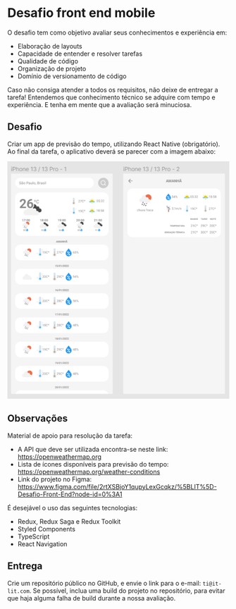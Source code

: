 # Desafio front end mobile

O desafio tem como objetivo avaliar seus conhecimentos e experiência em:
* Elaboração de layouts
* Capacidade de entender e resolver tarefas
* Qualidade de código
* Organização de projeto
* Domínio de versionamento de código

Caso não consiga atender a todos os requisitos, não deixe de entregar a tarefa! Entendemos que conhecimento técnico se adquire com tempo e experiência. E tenha em mente que a avaliação será minuciosa.

## Desafio
Criar um app de previsão do tempo, utilizando React Native (obrigatório). Ao final da tarefa, o aplicativo deverá se parecer com a imagem abaixo:

![LIT](./screen.png)

## Observações
Material de apoio para resolução da tarefa:
* A API que deve ser utilizada encontra-se neste link: https://openweathermap.org
* Lista de ícones disponíveis para previsão do tempo: https://openweathermap.org/weather-conditions
* Link do projeto no Figma: https://www.figma.com/file/2rtXSBjoY1qupyLexGcqkz/%5BLIT%5D-Desafio-Front-End?node-id=0%3A1

É desejável o uso das seguintes tecnologias:
* Redux, Redux Saga e Redux Toolkit
* Styled Components
* TypeScript
* React Navigation

## Entrega
Crie um repositório público no GitHub, e envie o link para o e-mail: `ti@it-lit.com`. Se possível, inclua uma build do projeto no repositório, para evitar que haja alguma falha de build durante a nossa avaliação.